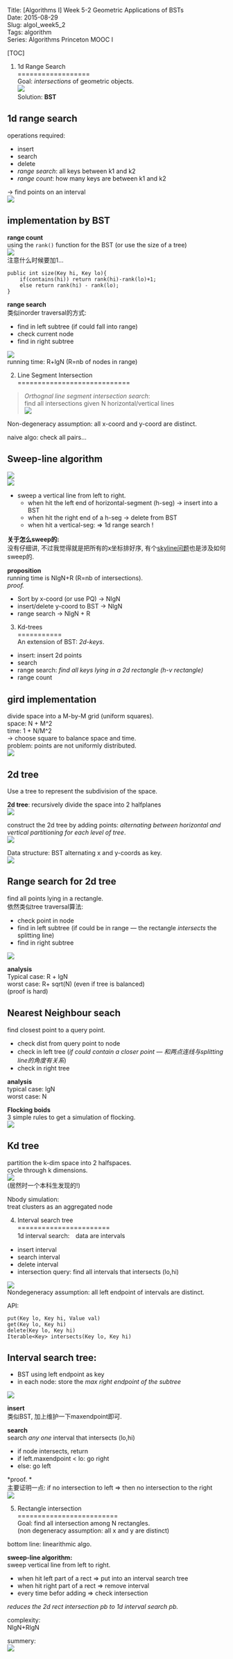Title: [Algorithms I] Week 5-2 Geometric Applications of BSTs   
Date: 2015-08-29   
Slug:  algoI_week5_2    
Tags: algorithm       
Series: Algorithms Princeton MOOC I 
 
[TOC]   
   
1. 1d Range Search   
==================   
Goal: *intersections* of geometric objects.    
![](../images/algoI_week5_2/pasted_image.png)   
Solution: **BST**   
   
1d range search   
---------------   
operations required:    
   
* insert   
* search   
* delete   
* *range search*: all keys between k1 and k2   
* *range count*: how many keys are between k1 and k2   
   
→ find points on an interval    
![](../images/algoI_week5_2/pasted_image001.png)   
   
implementation by BST   
---------------------   
**range count**   
using the ``rank()`` function for the BST (or use the size of a tree)   
![](../images/algoI_week5_2/pasted_image002.png)   
注意什么时候要加1...   
   
	public int size(Key hi, Key lo){   
		if(contains(hi)) return rank(hi)-rank(lo)+1;   
		else return rank(hi) - rank(lo);   
	}   
   
   
**range search**   
类似inorder traversal的方式:    
   
* find in left subtree (if could fall into range)   
* check current node   
* find in right subtree   
   
![](../images/algoI_week5_2/pasted_image003.png)   
running time: R+lgN (R=nb of nodes in range)   
   
2. Line Segment Intersection   
============================   
>*Orthognal line segment intersection search*:    
find all intersections given N horizontal/vertical lines   
![](../images/algoI_week5_2/pasted_image005.png)   
   
Non-degeneracy assumption: all x-coord and y-coord are distinct.    
   
naive algo: check all pairs...   
   
Sweep-line algorithm   
--------------------   
![](../images/algoI_week5_2/pasted_image006.png)   
![](../images/algoI_week5_2/pasted_image007.png)   
   
   
* sweep a vertical line from left to right.    
	* when hit the left end of horizontal-segment (h-seg) → insert into a BST   
	* when hit the right end of a h-seg → delete from BST   
	* when hit a vertical-seg: ⇒ 1d range search !    
   
   
**关于怎么sweep的:**   
没有仔细讲, 不过我觉得就是把所有的x坐标排好序, 有个[skyline问题](https://leetcode.com/problems/the-skyline-problem/)也是涉及如何sweep的.   
   
**proposition**   
running time is NlgN+R (R=nb of intersections).    
*proof.*   
   
* Sort by x-coord (or use PQ) → NlgN   
* insert/delete y-coord to BST → NlgN   
* range search → NlgN + R   
   
   
3. Kd-trees   
===========   
An extension of BST: *2d-keys*.    
   
* insert: insert 2d points   
* search   
* range search: *find all keys lying in a 2d rectangle (h-v rectangle)*   
* range count   
   
   
gird implementation   
-------------------   
divide space into a M-by-M grid (uniform squares).   
space: N + M^2   
time: 1 + N/M^2    
→ choose square to balance space and time.    
problem: points are not uniformly distributed.    
![](../images/algoI_week5_2/pasted_image008.png)   
   
2d tree   
-------   
Use a tree to represent the subdivision of the space.    
   
**2d tree**: recursively divide the space into 2 halfplanes   
![](../images/algoI_week5_2/pasted_image009.png)   
   
construct the 2d tree by adding points: *alternating between horizontal and vertical partitioning for each level of tree*.    
![](../images/algoI_week5_2/pasted_image010.png)   
   
Data structure: BST alternating x and y-coords as key.    
![](../images/algoI_week5_2/pasted_image011.png)   
   
   
Range search for 2d tree   
------------------------   
find all points lying in a rectangle.    
依然类似tree traversal算法:   
   
* check point in node   
* find in left subtree (if could be in range — the rectangle *intersects* the splitting line)   
* find in right subtree   
   
![](../images/algoI_week5_2/pasted_image012.png)   
   
**analysis**   
Typical case: R + lgN   
worst case: R+ sqrt(N) (even if tree is balanced)   
(proof is hard)   
   
Nearest Neighbour seach   
-----------------------   
find closest point to a query point.    
   
* check dist from query point to node   
* check in left tree (*if could contain a closer point — 和两点连线与splitting line的角度有关系*)   
* check in right tree   
   
   
**analysis**   
typical case: lgN   
worst case: N   
   
**Flocking boids**   
3 simple rules to get a simulation of flocking.    
![](../images/algoI_week5_2/pasted_image013.png)   
   
Kd tree   
-------   
partition the k-dim space into 2 halfspaces.    
cycle through k dimensions.   
![](../images/algoI_week5_2/pasted_image014.png)   
(居然时一个本科生发现的!)   
   
Nbody simulation:   
treat clusters as an aggregated node   
   
4. Interval search tree   
=======================   
1d interval search:　data are intervals   
   
* insert interval    
* search interval   
* delete interval   
* intersection query: find all intervals that intersects (lo,hi)   
   
![](../images/algoI_week5_2/pasted_image015.png)   
Nondegeneracy assumption: all left endpoint of intervals are distinct.    
   
API:   
   
	put(Key lo, Key hi, Value val)   
	get(Key lo, Key hi)   
	delete(Key lo, Key hi)   
	Iterable<Key> intersects(Key lo, Key hi)   
   
   
Interval search tree:   
---------------------   
   
* BST using left endpoint as key   
* in each node: store the *max right endpoint of the subtree*   
   
![](../images/algoI_week5_2/pasted_image016.png)   
   
**insert**   
类似BST, 加上维护一下maxendpoint即可.   
   
**search**   
search *any one* interval that intersects (lo,hi)   
   
* if node intersects, return   
* if left.maxendpoint < lo: go right   
* else: go left   
   
*proof. *   
主要证明一点: if no intersection to left ⇒ then no intersection to the right   
![](../images/algoI_week5_2/pasted_image018.png)   
   
5. Rectangle intersection   
=========================   
Goal:  find all intersection among N rectangles.    
(non degeneracy assumption: all x and y are distinct)    
   
bottom line: linearithmic algo.    
   
**sweep-line algorithm:**   
sweep vertical line from left to right.    
   
* when hit left part of a rect ⇒ put into an interval search tree   
* when hit right part of a rect ⇒ remove interval   
* every time befor adding ⇒ check intersection   
   
   
*reduces the 2d rect intersection pb to 1d interval search pb.*    
   
complexity:    
NlgN+RlgN   
   
summery:    
![](../images/algoI_week5_2/pasted_image019.png)   
